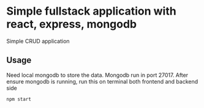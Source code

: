 # Simple fullstack application with react, express, mongodb
Simple CRUD application

## Usage
Need local mongodb to store the data.
Mongodb run in port 27017.
After ensure mongodb is running, run this on terminal both frontend and backend side
```bash
npm start
```
